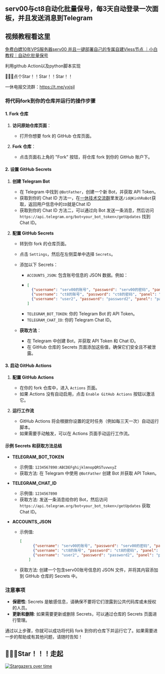 ## serv00与ct8自动化批量保号，每3天自动登录一次面板，并且发送消息到Telegram

## 视频教程看这里
[免费白嫖10年VPS服务器serv00 并且一键部署自己的专属自建Vless节点 ｜小白教程｜自动化批量保号](https://youtu.be/QnlzpvDl_mo)

利用github Action以及python脚本实现

🙏🙏🙏点个Star！！Star！！Star！！

一休电报交流群：https://t.me/yxjsjl

### 将代码fork到你的仓库并运行的操作步骤

#### 1. Fork 仓库

1. **访问原始仓库页面**：
    - 打开你想要 fork 的 GitHub 仓库页面。

2. **Fork 仓库**：
    - 点击页面右上角的 "Fork" 按钮，将仓库 fork 到你的 GitHub 账户下。

#### 2. 设置 GitHub Secrets

1. **创建 Telegram Bot**
    - 在 Telegram 中找到 `@BotFather`，创建一个新 Bot，并获取 API Token。
    - 获取到你的 Chat ID 方法一，在[一休技术交流群](https://t.me/yxjsjl)里发送`/id@KinhRoBot`获取，返回用户信息中的`ID`就是Chat ID
    - 获取到你的 Chat ID 方法二，可以通过向 Bot 发送一条消息，然后访问 `https://api.telegram.org/bot<your_bot_token>/getUpdates` 找到 Chat ID。

2. **配置 GitHub Secrets**
    - 转到你 fork 的仓库页面。
    - 点击 `Settings`，然后在左侧菜单中选择 `Secrets`。
    - 添加以下 Secrets：
        - `ACCOUNTS_JSON`: 包含账号信息的 JSON 数据。例如：
        - 
          ```json
          [
            {"username": "serv00的账号", "password": "serv00的密码", "panel": "panel6.serv00.com"},
            {"username": "ct8的账号", "password": "ct8的密码", "panel": "panel.ct8.pl"},
            {"username": "user2", "password": "password2", "panel": "panel6.serv00.com"}
          ]
          ```
        - `TELEGRAM_BOT_TOKEN`: 你的 Telegram Bot 的 API Token。
        - `TELEGRAM_CHAT_ID`: 你的 Telegram Chat ID。

    - **获取方法**：
        - 在 Telegram 中创建 Bot，并获取 API Token 和 Chat ID。
        - 在 GitHub 仓库的 Secrets 页面添加这些值，确保它们安全且不被泄露。

#### 3. 启动 GitHub Actions

1. **配置 GitHub Actions**
    - 在你的 fork 仓库中，进入 `Actions` 页面。
    - 如果 Actions 没有自动启用，点击 `Enable GitHub Actions` 按钮以激活它。

2. **运行工作流**
    - GitHub Actions 将会根据你设置的定时任务（例如每三天一次）自动运行脚本。
    - 如果需要手动触发，可以在 Actions 页面手动运行工作流。

#### 示例 Secrets 和获取方法总结

- **TELEGRAM_BOT_TOKEN**
    - 示例值: `1234567890:ABCDEFghijklmnopQRSTuvwxyZ`
    - 获取方法: 在 Telegram 中使用 `@BotFather` 创建 Bot 并获取 API Token。

- **TELEGRAM_CHAT_ID**
    - 示例值: `1234567890`
    - 获取方法: 发送一条消息给你的 Bot，然后访问 `https://api.telegram.org/bot<your_bot_token>/getUpdates` 获取 Chat ID。

- **ACCOUNTS_JSON**
    - 示例值:
      ```json
      [
            {"username": "serv00的账号", "password": "serv00的密码", "panel": "panel6.serv00.com"},
            {"username": "ct8的账号", "password": "ct8的密码", "panel": "panel.ct8.pl"},
            {"username": "user2", "password": "password2", "panel": "panel6.serv00.com"}
          ]
      ```
    - 获取方法: 创建一个包含serv00账号信息的 JSON 文件，并将其内容添加到 GitHub 仓库的 Secrets 中。

### 注意事项

- **保密性**: Secrets 是敏感信息，请确保不要将它们泄露到公共代码库或未授权的人员。
- **更新和删除**: 如果需要更新或删除 Secrets，可以通过仓库的 Secrets 页面进行管理。

通过以上步骤，你就可以成功将代码 fork 到你的仓库下并运行它了。如果需要进一步的帮助或有其他问题，请随时告知！

## 🌟🌟🌟Star！！！走起
[![Stargazers over time](https://starchart.cc/yixiu001/serv00-login.svg?variant=adaptive)](https://starchart.cc/yixiu001/serv00-login)
